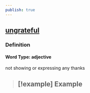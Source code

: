 ```yaml
---
publish: true
---
```


## [ungrateful](https://dictionary.cambridge.org/dictionary/english/ungrateful)

### Definition
#### Word Type: adjective
not showing or expressing any thanks

>[!example] Example
> - 
